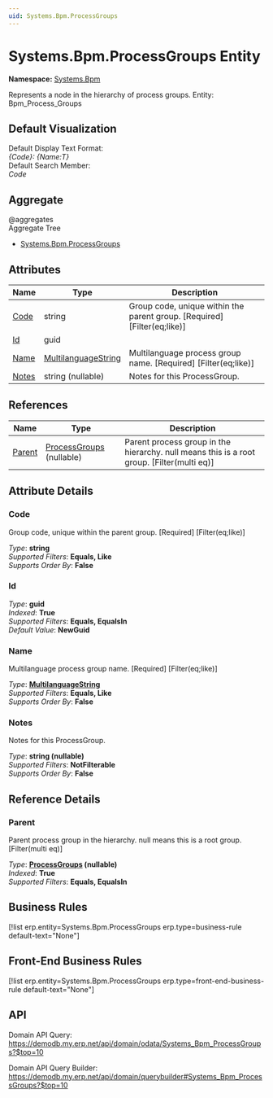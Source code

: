 ```yaml
---
uid: Systems.Bpm.ProcessGroups
---
```

# Systems.Bpm.ProcessGroups Entity

**Namespace:** [Systems.Bpm](Systems.Bpm.md)  

Represents a node in the hierarchy of process groups. Entity: Bpm_Process_Groups

## Default Visualization
Default Display Text Format:  
_{Code}: {Name:T}_  
Default Search Member:  
_Code_  

## Aggregate
  @aggregates  
Aggregate Tree  
* [Systems.Bpm.ProcessGroups](Systems.Bpm.ProcessGroups.md)  

## Attributes

| Name | Type | Description |
| ---- | ---- | --- |
| [Code](Systems.Bpm.ProcessGroups.md#code) | string | Group code, unique within the parent group. [Required] [Filter(eq;like)] 
| [Id](Systems.Bpm.ProcessGroups.md#id) | guid |  
| [Name](Systems.Bpm.ProcessGroups.md#name) | [MultilanguageString](../data-types.md#multilanguagestring) | Multilanguage process group name. [Required] [Filter(eq;like)] 
| [Notes](Systems.Bpm.ProcessGroups.md#notes) | string (nullable) | Notes for this ProcessGroup. 

## References

| Name | Type | Description |
| ---- | ---- | --- |
| [Parent](Systems.Bpm.ProcessGroups.md#parent) | [ProcessGroups](Systems.Bpm.ProcessGroups.md) (nullable) | Parent process group in the hierarchy. null means this is a root group. [Filter(multi eq)] |


## Attribute Details

### Code

Group code, unique within the parent group. [Required] [Filter(eq;like)]

_Type_: **string**  
_Supported Filters_: **Equals, Like**  
_Supports Order By_: **False**  

### Id

_Type_: **guid**  
_Indexed_: **True**  
_Supported Filters_: **Equals, EqualsIn**  
_Default Value_: **NewGuid**  

### Name

Multilanguage process group name. [Required] [Filter(eq;like)]

_Type_: **[MultilanguageString](../data-types.md#multilanguagestring)**  
_Supported Filters_: **Equals, Like**  
_Supports Order By_: **False**  

### Notes

Notes for this ProcessGroup.

_Type_: **string (nullable)**  
_Supported Filters_: **NotFilterable**  
_Supports Order By_: **False**  


## Reference Details

### Parent

Parent process group in the hierarchy. null means this is a root group. [Filter(multi eq)]

_Type_: **[ProcessGroups](Systems.Bpm.ProcessGroups.md) (nullable)**  
_Indexed_: **True**  
_Supported Filters_: **Equals, EqualsIn**  



## Business Rules

[!list erp.entity=Systems.Bpm.ProcessGroups erp.type=business-rule default-text="None"]

## Front-End Business Rules

[!list erp.entity=Systems.Bpm.ProcessGroups erp.type=front-end-business-rule default-text="None"]

## API

Domain API Query:
<https://demodb.my.erp.net/api/domain/odata/Systems_Bpm_ProcessGroups?$top=10>

Domain API Query Builder:
<https://demodb.my.erp.net/api/domain/querybuilder#Systems_Bpm_ProcessGroups?$top=10>

